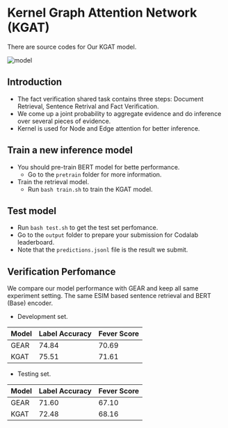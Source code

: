 # Kernel Graph Attention Network (KGAT)
There are source codes for Our KGAT model.


![model](https://github.com/thunlp/KernelGAT/blob/master/model.png)




## Introduction
* The fact verification shared task contains three steps: Document Retrieval, Sentence Retrival and Fact Verification.
* We come up a joint probability to aggregate evidence and do inference over several pieces of evidence.
* Kernel is used for Node and Edge attention for better inference.



## Train a new inference model
* You should pre-train BERT model for bette performance.
	* Go to the ``pretrain`` folder for more information.
* Train the retrieval model.
	* Run ``bash train.sh`` to train the KGAT model.


## Test model
* Run ``bash test.sh`` to get the test set perfomance.
* Go to the ``output`` folder to prepare your submission for Codalab leaderboard.
* Note that the ``predictions.jsonl`` file is the result we submit.


## Verification Perfomance

We compare our model performance with GEAR and keep all same experiment setting. The same ESIM based sentence retrieval and BERT (Base) encoder. 

* Development set.

| Model |  Label Accuracy | Fever Score |
| --------  | -------- | -------- |
|GEAR|74\.84|70\.69|
|KGAT|75\.51|71\.61|


* Testing set.

| Model |  Label Accuracy | Fever Score |
| --------  | -------- | -------- |
|GEAR|71\.60|67\.10|
|KGAT|72\.48|68\.16|